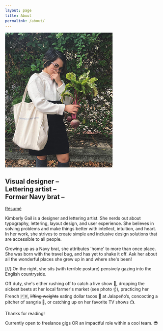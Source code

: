 ```yaml
---
layout: page
title: About
permalink: /about/
---
```


<img src="/images/beetz_bykim.jpg" alt="about">

## Visual designer – <br> Lettering artist – <br> Former Navy brat –

<a href="/assets/klosenara-2018-resume.pdf">Résumé</a>

Kimberly Gail is a designer and lettering artist. She nerds out about typography, lettering, layout design, and user experience. She believes in solving problems and make things better with intellect, intuition, and heart. In her work, she strives to create simple and inclusive design solutions that are accessible to all people.

Growing up as a Navy brat, she attributes 'home' to more than once place. She was born with the travel bug, and has yet to shake it off. Ask her about all the wonderful places she grew up in and where she's been! 

[//]:On the right, she sits (with terrible posture) pensively gazing into the English countryside.

Off duty, she's either rushing off to catch a live show 🤟, dropping the sickest beets at her local farmer's market (see photo ☝️), practicing her French 🇫🇷, <s>lifting weights</s> eating dollar tacos 🌮 at Jalapeño&rsquo;s, concocting a pitcher of sangria 🍷, or catching up on her favorite TV shows 📺.

Thanks for reading!

Currently open to freelance gigs OR an impactful role within a cool team. 😎
